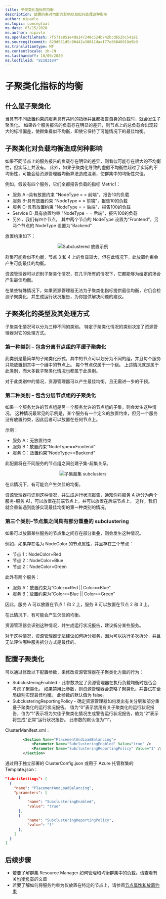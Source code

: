 ```yaml
---
title: 子聚类化指标的均衡
description: 放置约束对均衡的影响以及如何处理这种影响
author: nipavlo
ms.topic: conceptual
ms.date: 03/15/2020
ms.author: nipavlo
ms.openlocfilehash: 7f571a851e4da147240c524b742bcd652bc54181
ms.sourcegitcommit: 829d951d5c90442a38012daaf77e86046018e5b9
ms.translationtype: MT
ms.contentlocale: zh-CN
ms.lasthandoff: 10/09/2020
ms.locfileid: "82183104"
---
```

# <a name="balancing-of-subclustered-metrics"></a>子聚类化指标的均衡

## <a name="what-is-subclustering"></a>什么是子聚类化

当具有不同放置约束的服务具有共同的指标并且都报告自身的负载时，就会发生子聚类化。 如果各个服务报告的负载存在明显的差异，则节点上的总负载会出现较大的标准偏差，使群集看似不均衡，即使它保持了可能情况下的最佳均衡。

## <a name="how-subclustering-affects-load-balancing"></a>子聚类化对负载均衡造成何种影响

如果不同节点上的服务报告的负载存在明显的差异，则看似可能存在很大的不均衡性，但实际上并没有。 此外，如果子聚类化导致的虚假不均衡性超过了实际的不均衡性，可能会给资源管理器均衡算法造成混淆，使群集中的均衡性欠佳。

例如，假设有四个服务，它们全都报告负载的指标 Metric1：

* 服务 A –具有放置约束 "NodeType = = 前端"，报告10的负载
* 服务 B-具有放置约束 "NodeType = = 前端"，报告10的负载
* 服务 C-具有放置约束 "NodeType = = 后端"，报告100的负载
* Service D-具有放置约束 "NodeType = = 后端"，报告100的负载
* 另外，我们有四个节点。 其中两个节点的 NodeType 设置为“Frontend”，另两个节点的 NodeType 设置为“Backend”

放置约束如下：

<center>

![Subclustered 放置示例][Image1]
</center>

群集可能看似不均衡，节点 3 和 4 上的负载较大，但在此情况下，此放置约束会产生可能最佳的均衡。

资源管理器可以识别子聚类化情况，在几乎所有的情况下，它都能够为给定的场合产生最佳均衡。

在某些特殊情况下，如果资源管理器无法为子聚类化指标提供最佳均衡，它仍会检测子聚类化，并生成运行状况报告，为你提供解决问题的建议。

## <a name="types-of-subclustering-and-how-they-are-handled"></a>子聚类化的类型及其处理方式

子聚类化情况可以分为三种不同的类别。 特定子聚类化情况的类别决定了资源管理器对它的处理方式。

### <a name="first-category--flat-subclustering-with-disjoint-node-groups"></a>第一种类别 – 包含分离节点组的平缓子聚类化

此类别是最简单的子聚类化形式，其中的节点可以划分为不同的组，并且每个服务只能放置到其中一个组中的节点上。 每个节点仅属于一个组。 上述情况就是属于此类别，而大多数子聚类化情况也都属于此类别。 

对于此类别中的情况，资源管理器可以产生最佳均衡，且无需进一步的干预。

### <a name="second-category--subclustering-with-hierarchical-node-groups"></a>第二种类别 – 包含分层节点组的子聚类化

如果一个服务允许的节点组是另一个服务允许的节点组的子集，则会发生这种情况。 这种情况最常见的示例是，某个服务有一个定义的放置约束，但另一个服务没有放置约束，因此后者可以放置在任何节点上。

示例：

* 服务 A：无放置约束
* 服务 B：放置约束“NodeType==Frontend”
* 服务 C：放置约束“NodeType==Backend”

此配置将在不同服务的节点组之间创建子集-超集关系。

<center>

![子集超集 subclusters][Image2]
</center>

在此情况下，有可能会产生欠佳的均衡。

资源管理器将识别这种情况，并生成运行状况报告，通知你将服务 A 拆分为两个服务-服务 A1，可以放置在前端节点上，并可以放置在后端节点上。 这样，我们就会重新遇到能够实现最佳均衡的第一种类别的情况。

### <a name="third-category--subclustering-with-partial-overlap-between-node-sets"></a>第三个类别–节点集之间具有部分重叠的 subclustering

如果可以放置某些服务的节点集之间存在部分重叠，则会发生这种情况。

例如，如果存在名为 NodeColor 的节点属性，并且存在三个节点：

* 节点 1：NodeColor=Red
* 节点 2：NodeColor=Blue
* 节点 2：NodeColor=Green

此外有两个服务：

* 服务 A：放置约束为“Color==Red || Color==Blue”
* 服务 B：放置约束为“Color==Blue || Color==Green”

因此，服务 A 可以放置在节点 1 和 2 上，服务 B 可以放置在节点 2 和 3 上。

在此情况下，有可能会产生欠佳的均衡。

资源管理器会识别这种情况，并生成运行状况报告，建议拆分某些服务。

对于这种情况，资源管理器无法建议如何拆分服务，因为可以执行多次拆分，并且无法评估哪种服务拆分方式是最佳的。

## <a name="configuring-subclustering"></a>配置子聚类化

可以通过修改以下配置参数，来修改资源管理器在子聚类化方面的行为：
* SubclusteringEnabled - 此参数决定了资源管理器在执行负载均衡时是否会考虑子聚类化。 如果禁用此参数，则资源管理器会忽略子聚类化，并尝试在全局级别实现最佳均衡。 此参数的默认值为 false。
* SubclusteringReportingPolicy - 确定资源管理器如何发出有关分层和部分重叠子聚类化的运行状况报告。 值为“0”表示禁用有关子聚类化的运行状况报告，值为“1”表示将为欠佳子聚类化情况生成警告运行状况报告，值为“2”表示将生成“正常”运行状况报告。 此参数的默认值为“1”。

ClusterManifest.xml：

``` xml
        <Section Name="PlacementAndLoadBalancing">
            <Parameter Name="SubclusteringEnabled" Value="true" />
            <Parameter Name="SubclusteringReportingPolicy" Value="1" />
        </Section>
```

通过用于独立部署的 ClusterConfig.json 或用于 Azure 托管群集的 Template.json：

```json
"fabricSettings": [
  {
    "name": "PlacementAndLoadBalancing",
    "parameters": [
      {
          "name": "SubclusteringEnabled",
          "value": "true"
      },
      {
          "name": "SubclusteringReportingPolicy",
          "value": "1"
      },
    ]
  }
]
```

## <a name="next-steps"></a>后续步骤
* 若要了解群集 Resource Manager 如何管理和均衡群集中的负载，请查看有关[均衡负载](service-fabric-cluster-resource-manager-balancing.md)的文章
* 若要了解如何将服务约束为仅放置在特定的节点上，请参阅[节点属性和放置约束](service-fabric-cluster-resource-manager-cluster-description.md#node-properties-and-placement-constraints)

[Image1]:./media/cluster-resource-manager-subclustering/subclustered-placement.png
[Image2]:./media/cluster-resource-manager-subclustering/subset-superset-nodes.png
